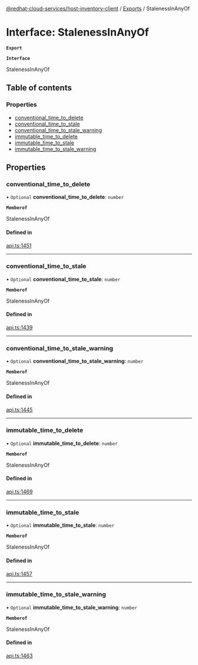 [@redhat-cloud-services/host-inventory-client](../README.md) / [Exports](../modules.md) / StalenessInAnyOf

# Interface: StalenessInAnyOf

**`Export`**

**`Interface`**

StalenessInAnyOf

## Table of contents

### Properties

- [conventional\_time\_to\_delete](StalenessInAnyOf.md#conventional_time_to_delete)
- [conventional\_time\_to\_stale](StalenessInAnyOf.md#conventional_time_to_stale)
- [conventional\_time\_to\_stale\_warning](StalenessInAnyOf.md#conventional_time_to_stale_warning)
- [immutable\_time\_to\_delete](StalenessInAnyOf.md#immutable_time_to_delete)
- [immutable\_time\_to\_stale](StalenessInAnyOf.md#immutable_time_to_stale)
- [immutable\_time\_to\_stale\_warning](StalenessInAnyOf.md#immutable_time_to_stale_warning)

## Properties

### conventional\_time\_to\_delete

• `Optional` **conventional\_time\_to\_delete**: `number`

**`Memberof`**

StalenessInAnyOf

#### Defined in

[api.ts:1451](https://github.com/RedHatInsights/javascript-clients/blob/master/packages/host-inventory/api.ts#L1451)

___

### conventional\_time\_to\_stale

• `Optional` **conventional\_time\_to\_stale**: `number`

**`Memberof`**

StalenessInAnyOf

#### Defined in

[api.ts:1439](https://github.com/RedHatInsights/javascript-clients/blob/master/packages/host-inventory/api.ts#L1439)

___

### conventional\_time\_to\_stale\_warning

• `Optional` **conventional\_time\_to\_stale\_warning**: `number`

**`Memberof`**

StalenessInAnyOf

#### Defined in

[api.ts:1445](https://github.com/RedHatInsights/javascript-clients/blob/master/packages/host-inventory/api.ts#L1445)

___

### immutable\_time\_to\_delete

• `Optional` **immutable\_time\_to\_delete**: `number`

**`Memberof`**

StalenessInAnyOf

#### Defined in

[api.ts:1469](https://github.com/RedHatInsights/javascript-clients/blob/master/packages/host-inventory/api.ts#L1469)

___

### immutable\_time\_to\_stale

• `Optional` **immutable\_time\_to\_stale**: `number`

**`Memberof`**

StalenessInAnyOf

#### Defined in

[api.ts:1457](https://github.com/RedHatInsights/javascript-clients/blob/master/packages/host-inventory/api.ts#L1457)

___

### immutable\_time\_to\_stale\_warning

• `Optional` **immutable\_time\_to\_stale\_warning**: `number`

**`Memberof`**

StalenessInAnyOf

#### Defined in

[api.ts:1463](https://github.com/RedHatInsights/javascript-clients/blob/master/packages/host-inventory/api.ts#L1463)
